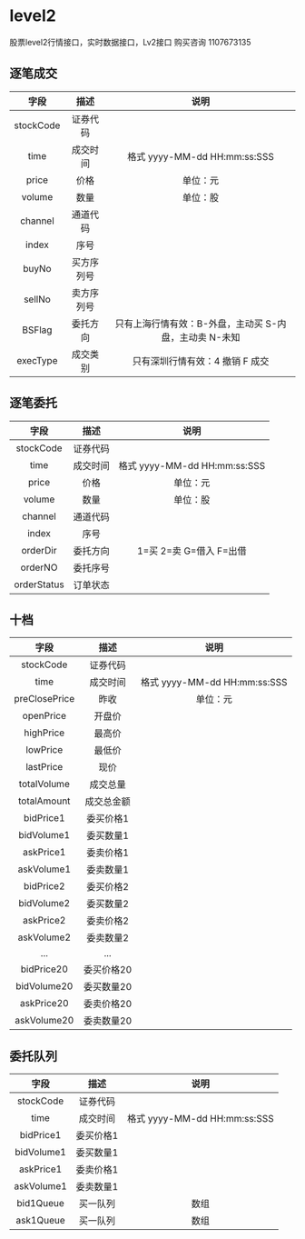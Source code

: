 # level2
股票level2行情接口，实时数据接口，Lv2接口
购买咨询 1107673135
## 逐笔成交
| 字段      | 描述 | 说明     |
| :---:        |    :----:   |          :---: |
| stockCode      | 证券代码       |    |
| time   | 成交时间       | 格式 yyyy-MM-dd HH:mm:ss:SSS      |
| price   | 价格       | 单位：元     |
| volume   | 数量       | 单位：股     |
| channel   | 通道代码       |   |
| index   | 序号       |   |
| buyNo   | 买方序列号       |   |
| sellNo   | 卖方序列号   |   |
| BSFlag   | 委托方向       |  只有上海行情有效：B-外盘，主动买 S-内盘，主动卖 N-未知 |
| execType   | 成交类别       |  只有深圳行情有效：4 撤销 F 成交 |

## 逐笔委托
| 字段      | 描述 | 说明     |
| :---:        |    :----:   |          :---: |
| stockCode      | 证券代码       |    |
| time   | 成交时间       | 格式 yyyy-MM-dd HH:mm:ss:SSS      |
| price   | 价格       | 单位：元     |
| volume   | 数量       | 单位：股     |
| channel   | 通道代码       |   |
| index   | 序号       |   |
| orderDir   | 委托方向       | 1=买 2=卖 G=借入 F=出借  |
| orderNO   | 委托序号   |   |
| orderStatus   | 订单状态       |   |

## 十档
| 字段      | 描述 | 说明     |
| :---:        |    :----:   |          :---: |
| stockCode      | 证券代码       |    |
| time   | 成交时间       | 格式 yyyy-MM-dd HH:mm:ss:SSS      |
| preClosePrice   | 昨收       | 单位：元     |
| openPrice   | 开盘价       |      |
| highPrice   | 最高价       |   |
| lowPrice   | 最低价       |   |
| lastPrice   | 现价       |  |
| totalVolume   | 成交总量   |   |
| totalAmount   | 成交总金额       |   |
| bidPrice1   | 委买价格1       |   |
| bidVolume1   | 委买数量1       |   |
| askPrice1   | 委卖价格1       |   |
| askVolume1   | 委卖数量1       |   |
| bidPrice2   | 委买价格2       |   |
| bidVolume2   | 委买数量2       |   |
| askPrice2   | 委卖价格2       |   |
| askVolume2   | 委卖数量2       |   |
| ...   | ...       |   |
| bidPrice20   | 委买价格20       |   |
| bidVolume20   | 委买数量20       |   |
| askPrice20   | 委卖价格20       |   |
| askVolume20   | 委卖数量20       |   |

## 委托队列
| 字段      | 描述 | 说明     |
| :---:        |    :----:   |          :---: |
| stockCode      | 证券代码       |    |
| time   | 成交时间       | 格式 yyyy-MM-dd HH:mm:ss:SSS      |
| bidPrice1   | 委买价格1       |   |
| bidVolume1   | 委买数量1       |   |
| askPrice1   | 委卖价格1       |   |
| askVolume1   | 委卖数量1       |   |
| bid1Queue   | 买一队列       | 数组  |
| ask1Queue   | 买一队列       |  数组 |

